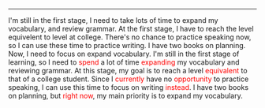 
---

I'm still in the first stage, I need to take lots of time to expand my vocabulary, and review grammar. At the first stage, I have to reach the level equivelent to level at college. There's no chance to practice speaking now, so I can use these time to practice writing. I have two books on planning. Now, I need to focus on expand vocabulary.
I'm still in the first stage of learning, so I need to <span style="color:rgb(255, 0, 0)">spend</span> a lot of time <span style="color:rgb(255, 0, 0)">expanding</span> my vocabulary and reviewing grammar. At this stage, my goal is to reach a level <span style="color:rgb(255, 0, 0)">equivalent</span> to that of a college student. Since I <span style="color:rgb(255, 0, 0)">currently</span> have no <span style="color:rgb(255, 0, 0)">opportunity</span> to practice speaking, I can use this time to focus on writing <span style="color:rgb(255, 0, 0)">instead</span>. I have two books on planning, but <span style="color:rgb(255, 0, 0)">right now</span>, my main priority is to expand my vocabulary.
